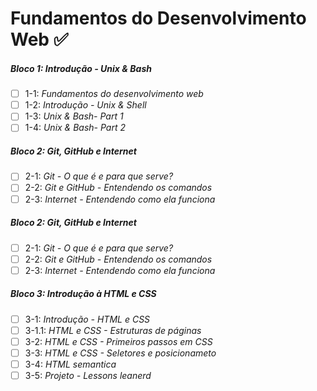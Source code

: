 # Fundamentos do Desenvolvimento Web :white_check_mark:

##### Bloco 1: Introdução - Unix & Bash

- [ ] 1-1: _Fundamentos do desenvolvimento web_
- [ ] 1-2: _Introdução - Unix & Shell_
- [ ] 1-3: _Unix & Bash- Part 1_
- [ ] 1-4: _Unix & Bash- Part 2_

##### Bloco 2: Git, GitHub e Internet

- [ ] 2-1: _Git - O que é e para que serve?_
- [ ] 2-2: _Git e GitHub - Entendendo os comandos_
- [ ] 2-3: _Internet - Entendendo como ela funciona_

##### Bloco 2: Git, GitHub e Internet

- [ ] 2-1: _Git - O que é e para que serve?_
- [ ] 2-2: _Git e GitHub - Entendendo os comandos_
- [ ] 2-3: _Internet - Entendendo como ela funciona_

##### Bloco 3: Introdução à HTML e CSS

- [ ] 3-1: _Introdução - HTML e CSS_
- [ ] 3-1.1: _HTML e CSS - Estruturas de páginas_
- [ ] 3-2: _HTML e CSS - Primeiros passos em CSS_
- [ ] 3-3: _HTML e CSS - Seletores e posicionameto_
- [ ] 3-4: _HTML semantica_
- [ ] 3-5: _Projeto - Lessons leanerd_